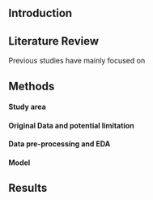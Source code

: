 ## Introduction



## Literature Review

Previous studies have mainly focused on  

## Methods

#### Study area

#### Original Data and potential limitation

#### Data pre-processing and EDA

#### Model

## Results



